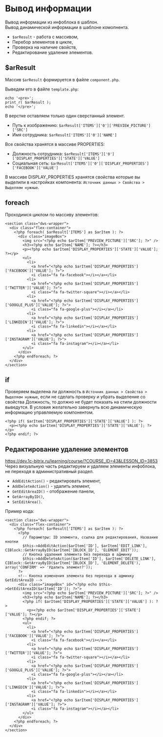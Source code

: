 # Вывод информации
Вывод информации из инфоблока в шаблон.  
Вывод динамической информации в шаблоне комопнента.

- `$arResult` - работа с массивом,
- Перебор элементов в цикле,
- Проверка на наличие свойств,
- Редактирование удаление элементов.

## $arResult
Массив `$arResult` формируется в файле `component.php`.

Выведем его в файле `template.php`:

    echo '<pre>';
    print_r( $arResult );
    echo '</pre>';

В верстке оставляем только один сверстанный элемент.
- Путь к изображению: `$arResult['ITEMS']['0']['PREVIEW_PICTURE']['SRC']`
- Имя сотрудника: `$arResult['ITEMS']['0']['NAME']`

Все свойства хранятся в массиве PROPERTIES:
- Должность сотрудника: `$arResult['ITEMS']['0']['DISPLAY_PROPERTIES']['STATE']['VALUE']`
- Социальная сеть: `$arResult['ITEMS']['0']['DISPLAY_PROPERTIES']['FACEBOOK']['VALUE']`

В массиве DISPLAY_PROPERTIES хранятся свойства которые вы выделили в настройках компонента: `Источник данных > Свойства > Выделяем нужные`.

## foreach

Проходимся циклом по массиву элементов:

    <section class="dws-wrapper">
      <div class="flex-container">
        <?php foreach( $arResult['ITEMS'] as $arItem ): ?>
          <div class="imageBox">
            <img src="<?php echo $arItem['PREVIEW_PICTURE']['SRC']; ?>" />
            <h3><?php echo $arItem['NAME']; ?></h3>
            <p><?php echo $arItem['DISPLAY_PROPERTIES']['STATE']['VALUE']; ?></p>
            <ul>
              <li>
                <a href="<?php echo $arItem['DISPLAY_PROPERTIES']['FACEBOOK']['VALUE']; ?>">
                <i class="fa fa-facebook"></i></a></li>
              <li>
                <a href="<?php echo $arItem['DISPLAY_PROPERTIES']['TWITTER']['VALUE']; ?>">
                <i class="fa fa-twitter-square"></i></a></li>
              <li>
                <a href="<?php echo $arItem['DISPLAY_PROPERTIES']['GOOGLE_PLUS']['VALUE']; ?>">
                <i class="fa fa-google-plus"></i></a></li>
              <li>
                <a href="<?php echo $arItem['DISPLAY_PROPERTIES']['LINKEDIN']['VALUE']; ?>">
                <i class="fa fa-linkedin"></i></a></li>
              <li>
                <a href="<?php echo $arItem['DISPLAY_PROPERTIES']['INSTAGRAM']['VALUE']; ?>">
                <i class="fa fa-instagram"></i></a></li>
            </ul>
          </div>
        <?php endforeach; ?>
      </div>
    </section>

## if
Проверяем выделена ли должность в `Источник данных > Свойства > Выделяем нужные`, если не сделать проверку и убрать выделение со свойства Должность, то должно не будет показать на стили должности выведутся. В условия желательно завернуть всю динамическую информацию управляемую компонентом.

    <?php if( $arItem['DISPLAY_PROPERTIES']['STATE']['VALUE'] ): ?>
      <p><?php echo $arItem['DISPLAY_PROPERTIES']['STATE']['VALUE']; ?></p>
    <?php endif; ?>

## Редактирование удаление элементов
https://dev.1c-bitrix.ru/learning/course/?COURSE_ID=43&LESSON_ID=3853  
Через визуальную часть редактируем и удаляем элементы инфоблока, не переходя в административный раздел.
- `AddEditAction()` - редактировать элемент,
- `AddDeleteAction()` - удалить элемент, 
- `GetEditAreaID()` - отображение панели,
- `GetArrayByID()`,
- `SetEditArea()`.

Пример кода:

    <section class="dws-wrapper">
      <div class="flex-container">
        <?php foreach( $arResult['ITEMS'] as $arItem ): ?>
          <?php
            // Параметры: ID элемента, ссылка для редактирования, Название кнопки
            $this->AddEditAction($arItem['ID'], $arItem['EDIT_LINK'], CIBlock::GetArrayByID($arItem['IBLOCK_ID'], 'ELEMENT_EDIT'));
            // Кнопка удаления элемента без перехода в админку
            $this->AddDeleteAction($arItem['ID'], $arItem['DELETE_LINK'], CIBlock::GetArrayByID($arItem['IBLOCK_ID'], 'ELEMENT_DELETE'), array('CONFIRM' => 'Удалить элемент?'));
          ?>
          <!-- Кнопка изменения элемента без перехода в админку GetEditAreaID -->
          <div class="imageBox" id="<?php echo $this->GetEditAreaID($arItem['ID']); ?>">
            <img src="<?php echo $arItem['PREVIEW_PICTURE']['SRC']; ?>" />
            <h3><?php echo $arItem['NAME']; ?></h3>
            <?php if( $arItem['DISPLAY_PROPERTIES']['STATE']['VALUE'] ): ?>
              <p><?php echo $arItem['DISPLAY_PROPERTIES']['STATE']['VALUE']; ?></p>
            <?php endif; ?>
            <ul>
              <li>
                <a href="<?php echo $arItem['DISPLAY_PROPERTIES']['FACEBOOK']['VALUE']; ?>">
                <i class="fa fa-facebook"></i></a></li>
              <li>
                <a href="<?php echo $arItem['DISPLAY_PROPERTIES']['TWITTER']['VALUE']; ?>">
                <i class="fa fa-twitter-square"></i></a></li>
              <li>
                <a href="<?php echo $arItem['DISPLAY_PROPERTIES']['GOOGLE_PLUS']['VALUE']; ?>">
                <i class="fa fa-google-plus"></i></a></li>
              <li>
                <a href="<?php echo $arItem['DISPLAY_PROPERTIES']['LINKEDIN']['VALUE']; ?>">
                <i class="fa fa-linkedin"></i></a></li>
              <li>
                <a href="<?php echo $arItem['DISPLAY_PROPERTIES']['INSTAGRAM']['VALUE']; ?>">
                <i class="fa fa-instagram"></i></a></li>
            </ul>
          </div>
        <?php endforeach; ?>
      </div>
    </section>

